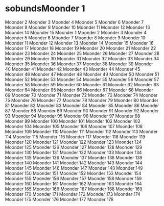 # sobundsMoonder 1
Moonder 2
Moonder 3
Moonder 4
Moonder 5
Moonder 6
Moonder 7
Moonder 8
Moonder 9
Moonder 10
Moonder 11
Moonder 12
Moonder 13
Moonder 14
Moonder 15
Moonder 1
Moonder 2
Moonder 3
Moonder 4
Moonder 5
Moonder 6
Moonder 7
Moonder 8
Moonder 9
Moonder 10
Moonder 11
Moonder 12
Moonder 13
Moonder 14
Moonder 15
Moonder 16
Moonder 17
Moonder 18
Moonder 19
Moonder 20
Moonder 21
Moonder 22
Moonder 23
Moonder 24
Moonder 25
Moonder 26
Moonder 27
Moonder 28
Moonder 29
Moonder 30
Moonder 31
Moonder 32
Moonder 33
Moonder 34
Moonder 35
Moonder 36
Moonder 37
Moonder 38
Moonder 39
Moonder 40
Moonder 41
Moonder 42
Moonder 43
Moonder 44
Moonder 45
Moonder 46
Moonder 47
Moonder 48
Moonder 49
Moonder 50
Moonder 51
Moonder 52
Moonder 53
Moonder 54
Moonder 55
Moonder 56
Moonder 57
Moonder 58
Moonder 59
Moonder 60
Moonder 61
Moonder 62
Moonder 63
Moonder 64
Moonder 65
Moonder 66
Moonder 67
Moonder 68
Moonder 69
Moonder 70
Moonder 71
Moonder 72
Moonder 73
Moonder 74
Moonder 75
Moonder 76
Moonder 77
Moonder 78
Moonder 79
Moonder 80
Moonder 81
Moonder 82
Moonder 83
Moonder 84
Moonder 85
Moonder 86
Moonder 87
Moonder 88
Moonder 89
Moonder 90
Moonder 91
Moonder 92
Moonder 93
Moonder 94
Moonder 95
Moonder 96
Moonder 97
Moonder 98
Moonder 99
Moonder 100
Moonder 101
Moonder 102
Moonder 103
Moonder 104
Moonder 105
Moonder 106
Moonder 107
Moonder 108
Moonder 109
Moonder 110
Moonder 111
Moonder 112
Moonder 113
Moonder 114
Moonder 115
Moonder 116
Moonder 117
Moonder 118
Moonder 119
Moonder 120
Moonder 121
Moonder 122
Moonder 123
Moonder 124
Moonder 125
Moonder 126
Moonder 127
Moonder 128
Moonder 129
Moonder 130
Moonder 131
Moonder 132
Moonder 133
Moonder 134
Moonder 135
Moonder 136
Moonder 137
Moonder 138
Moonder 139
Moonder 140
Moonder 141
Moonder 142
Moonder 143
Moonder 144
Moonder 145
Moonder 146
Moonder 147
Moonder 148
Moonder 149
Moonder 150
Moonder 151
Moonder 152
Moonder 153
Moonder 154
Moonder 155
Moonder 156
Moonder 157
Moonder 158
Moonder 159
Moonder 160
Moonder 161
Moonder 162
Moonder 163
Moonder 164
Moonder 165
Moonder 166
Moonder 167
Moonder 168
Moonder 169
Moonder 170
Moonder 171
Moonder 172
Moonder 173
Moonder 174
Moonder 175
Moonder 176
Moonder 177
Moonder 178
